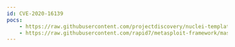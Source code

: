 ```yaml
---
id: CVE-2020-16139
pocs:
    - https://raw.githubusercontent.com/projectdiscovery/nuclei-templates/master/cves/CVE-2020-16139.yaml
    - https://raw.githubusercontent.com/rapid7/metasploit-framework/master/modules/auxiliary/dos/cisco/cisco_7937g_dos_reboot.py
---
```

